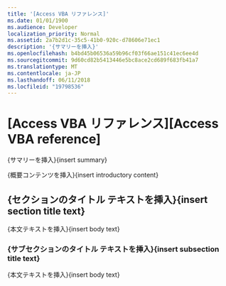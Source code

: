 ```yaml
---
title: '[Access VBA リファレンス]'
ms.date: 01/01/1900
ms.audience: Developer
localization_priority: Normal
ms.assetid: 2a7b2d1c-35c5-41b0-920c-d78606e71ec1
description: '{サマリーを挿入}'
ms.openlocfilehash: b4bd45b06536a59b96cf03f66ae151c41ec6ee4d
ms.sourcegitcommit: 9d60cd82b5413446e5bc8ace2cd689f683fb41a7
ms.translationtype: MT
ms.contentlocale: ja-JP
ms.lasthandoff: 06/11/2018
ms.locfileid: "19798536"
---
```

# <a name="access-vba-reference"></a><span data-ttu-id="0dbec-103">[Access VBA リファレンス]</span><span class="sxs-lookup"><span data-stu-id="0dbec-103">[Access VBA reference]</span></span>

<span data-ttu-id="0dbec-104">{サマリーを挿入}</span><span class="sxs-lookup"><span data-stu-id="0dbec-104">{insert summary}</span></span>
  
<span data-ttu-id="0dbec-105">{概要コンテンツを挿入}</span><span class="sxs-lookup"><span data-stu-id="0dbec-105">{insert introductory content}</span></span>
  
## <a name="insert-section-title-text"></a><span data-ttu-id="0dbec-106">{セクションのタイトル テキストを挿入}</span><span class="sxs-lookup"><span data-stu-id="0dbec-106">{insert section title text}</span></span>

<span data-ttu-id="0dbec-107">{本文テキストを挿入}</span><span class="sxs-lookup"><span data-stu-id="0dbec-107">{insert body text}</span></span>
  
### <a name="insert-subsection-title-text"></a><span data-ttu-id="0dbec-108">{サブセクションのタイトル テキストを挿入}</span><span class="sxs-lookup"><span data-stu-id="0dbec-108">{insert subsection title text}</span></span>

<span data-ttu-id="0dbec-109">{本文テキストを挿入}</span><span class="sxs-lookup"><span data-stu-id="0dbec-109">{insert body text}</span></span>
  

